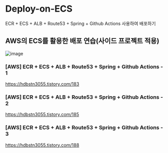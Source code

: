 # Deploy-on-ECS
ECR + ECS + ALB + Route53 + Spring + Github Actions 사용하여 배포하기

## AWS의 ECS를 활용한 배포 연습(사이드 프로젝트 적용)
![image](https://github.com/user-attachments/assets/3e91664d-d32c-484a-8e0b-939d5b70d1d5)



### [AWS] ECR + ECS + ALB + Route53 + Spring + Github Actions - 1 <br>
<https://hdbstn3055.tistory.com/183>

### [AWS] ECR + ECS + ALB + Route53 + Spring + Github Actions - 2 <br>
<https://hdbstn3055.tistory.com/185>

### [AWS] ECR + ECS + ALB + Route53 + Spring + Github Actions - 3 <br>
<https://hdbstn3055.tistory.com/188>
